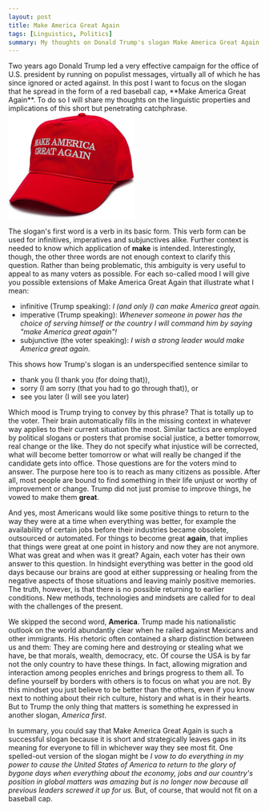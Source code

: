 ```yaml
---
layout: post
title: Make America Great Again
tags: [Linguistics, Politics]
summary: My thoughts on Donald Trump's slogan Make America Great Again. This short catchphrase is so successful because it strategically leaves gaps in its meaning for everyone to fill in.
---
```


<p>
Two years ago Donald Trump led a very effective campaign for the office of U.S. president by running on populist messages, virtually all of which he has since ignored or acted against. In this post I want to focus on the slogan that he spread in the form of a red baseball cap, **Make America Great Again**. To do so I will share my thoughts on the linguistic properties and implications of this short but penetrating catchphrase.
<img class="floatright" width="50%" src="/images/magaHat.jpg" />
</p>

The slogan's first word is a verb in its basic form. This verb form can be used for infinitives, imperatives and subjunctives alike. Further context is needed to know which application of **make** is intended. Interestingly, though, the other three words are not enough context to clarify this question. Rather than being problematic, this ambiguity is very useful to appeal to as many voters as possible. For each so-called mood I will give you possible extensions of Make America Great Again that illustrate what I mean:

- infinitive (Trump speaking):
*I (and only I) can make America great again.*
- imperative (Trump speaking):
*Whenever someone in power has the choice of serving himself or the country I will command him by saying "make America great again"!*
- subjunctive (the voter speaking):
*I wish a strong leader would make America great again.*

This shows how Trump's slogan is an underspecified sentence similar to
- thank you (I thank you (for doing that)),
- sorry (I am sorry (that you had to go through that)), or
- see you later (I will see you later)

Which mood is Trump trying to convey by this phrase? That is totally up to the voter. Their brain automatically fills in the missing context in whatever way applies to their current situation the most. Similar tactics are employed by political slogans or posters that promise social justice, a better tomorrow, real change or the like. They do not specify what injustice will be corrected, what will become better tomorrow or what will really be changed if the candidate gets into office. Those questions are for the voters mind to answer. The purpose here too is to reach as many citizens as possible. After all, most people are bound to find something in their life unjust or worthy of improvement or change. Trump did not just promise to improve things, he vowed to make them **great**.

And yes, most Americans would like some positive things to return to the way they were at a time when everything was better, for example the availability of certain jobs before their industries became obsolete, outsourced or automated. For things to become great **again**, that implies that things were great at one point in history and now they are not anymore. What was great and when was it great? Again, each voter has their own answer to this question. In hindsight everything was better in the good old days because our brains are good at either suppressing or healing from the negative aspects of those situations and leaving mainly positive memories. The truth, however, is that there is no possible returning to earlier conditions. New methods, technologies and mindsets are called for to deal with the challenges of the present.

We skipped the second word, **America**. Trump made his nationalistic outlook on the world abundantly clear when he railed against Mexicans and other immigrants. His rhetoric often contained a sharp distinction between us and them: They are coming here and destroying or stealing what we have, be that morals, wealth, democracy, etc. Of course the USA is by far not the only country to have these things. In fact, allowing migration and interaction among  peoples enriches and brings progress to them all. To define yourself by borders with others is to focus on what you are not. By this mindset you just believe to be better than the others, even if you know next to nothing about their rich culture, history and what is in their hearts. But to Trump the only thing that matters is something he expressed in another slogan, *America first*.

In summary, you could say that Make America Great Again is such a successful slogan because it is short and strategically leaves gaps in its meaning for everyone to fill in whichever way they see most fit. One spelled-out version of the slogan might be
*I vow to do everything in my power to cause the United States of America to return to the glory of bygone days when everything about the economy, jobs and our country's position in global matters was amazing but is no longer now because all previous leaders screwed it up for us.*
But, of course, that would not fit on a baseball cap.